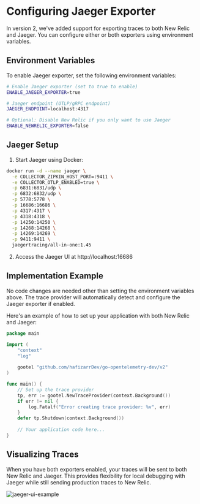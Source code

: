 # Configuring Jaeger Exporter

In version 2, we've added support for exporting traces to both New Relic and Jaeger. You can configure either or both exporters using environment variables.

## Environment Variables

To enable Jaeger exporter, set the following environment variables:

```bash
# Enable Jaeger exporter (set to true to enable)
ENABLE_JAEGER_EXPORTER=true

# Jaeger endpoint (OTLP/gRPC endpoint)
JAEGER_ENDPOINT=localhost:4317

# Optional: Disable New Relic if you only want to use Jaeger
ENABLE_NEWRELIC_EXPORTER=false
```

## Jaeger Setup

1. Start Jaeger using Docker:

```bash
docker run -d --name jaeger \
  -e COLLECTOR_ZIPKIN_HOST_PORT=:9411 \
  -e COLLECTOR_OTLP_ENABLED=true \
  -p 6831:6831/udp \
  -p 6832:6832/udp \
  -p 5778:5778 \
  -p 16686:16686 \
  -p 4317:4317 \
  -p 4318:4318 \
  -p 14250:14250 \
  -p 14268:14268 \
  -p 14269:14269 \
  -p 9411:9411 \
  jaegertracing/all-in-one:1.45
```

2. Access the Jaeger UI at http://localhost:16686

## Implementation Example

No code changes are needed other than setting the environment variables above. The trace provider will automatically detect and configure the Jaeger exporter if enabled.

Here's an example of how to set up your application with both New Relic and Jaeger:

```go
package main

import (
	"context"
	"log"
	
	gootel "github.com/hafizarrDev/go-opentelemetry-dev/v2"
)

func main() {
	// Set up the trace provider
	tp, err := gootel.NewTraceProvider(context.Background())
	if err != nil {
		log.Fatalf("Error creating trace provider: %v", err)
	}
	defer tp.Shutdown(context.Background())
	
	// Your application code here...
}
```

## Visualizing Traces

When you have both exporters enabled, your traces will be sent to both New Relic and Jaeger. This provides flexibility for local debugging with Jaeger while still sending production traces to New Relic.

![jaeger-ui-example](./jaeger_ui.png)